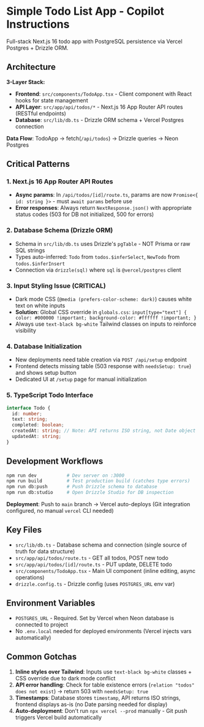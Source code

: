 # Simple Todo List App - Copilot Instructions

Full-stack Next.js 16 todo app with PostgreSQL persistence via Vercel Postgres + Drizzle ORM.

## Architecture

**3-Layer Stack:**

- **Frontend**: `src/components/TodoApp.tsx` - Client component with React hooks for state management
- **API Layer**: `src/app/api/todos/*` - Next.js 16 App Router API routes (RESTful endpoints)
- **Database**: `src/lib/db.ts` - Drizzle ORM schema + Vercel Postgres connection

**Data Flow**: TodoApp → fetch(`/api/todos`) → Drizzle queries → Neon Postgres

## Critical Patterns

### 1. Next.js 16 App Router API Routes

- **Async params**: In `/api/todos/[id]/route.ts`, params are now `Promise<{ id: string }>` - must `await params` before use
- **Error responses**: Always return `NextResponse.json()` with appropriate status codes (503 for DB not initialized, 500 for errors)

### 2. Database Schema (Drizzle ORM)

- Schema in `src/lib/db.ts` uses Drizzle's `pgTable` - NOT Prisma or raw SQL strings
- Types auto-inferred: `Todo` from `todos.$inferSelect`, `NewTodo` from `todos.$inferInsert`
- Connection via `drizzle(sql)` where `sql` is `@vercel/postgres` client

### 3. Input Styling Issue (CRITICAL)

- Dark mode CSS (`@media (prefers-color-scheme: dark)`) causes white text on white inputs
- **Solution**: Global CSS override in `globals.css`: `input[type="text"] { color: #000000 !important; background-color: #ffffff !important; }`
- Always use `text-black bg-white` Tailwind classes on inputs to reinforce visibility

### 4. Database Initialization

- New deployments need table creation via `POST /api/setup` endpoint
- Frontend detects missing table (503 response with `needsSetup: true`) and shows setup button
- Dedicated UI at `/setup` page for manual initialization

### 5. TypeScript Todo Interface

```typescript
interface Todo {
  id: number;
  text: string;
  completed: boolean;
  createdAt: string; // Note: API returns ISO string, not Date object
  updatedAt: string;
}
```

## Development Workflows

```bash
npm run dev           # Dev server on :3000
npm run build         # Test production build (catches type errors)
npm run db:push       # Push Drizzle schema to database
npm run db:studio     # Open Drizzle Studio for DB inspection
```

**Deployment**: Push to `main` branch → Vercel auto-deploys (Git integration configured, no manual `vercel` CLI needed)

## Key Files

- `src/lib/db.ts` - Database schema and connection (single source of truth for data structure)
- `src/app/api/todos/route.ts` - GET all todos, POST new todo
- `src/app/api/todos/[id]/route.ts` - PUT update, DELETE todo
- `src/components/TodoApp.tsx` - Main UI component (inline editing, async operations)
- `drizzle.config.ts` - Drizzle config (uses `POSTGRES_URL` env var)

## Environment Variables

- `POSTGRES_URL` - Required. Set by Vercel when Neon database is connected to project
- No `.env.local` needed for deployed environments (Vercel injects vars automatically)

## Common Gotchas

1. **Inline styles over Tailwind**: Inputs use `text-black bg-white` classes + CSS override due to dark mode conflict
2. **API error handling**: Check for table existence errors (`relation "todos" does not exist`) → return 503 with `needsSetup: true`
3. **Timestamps**: Database stores `timestamp`, API returns ISO strings, frontend displays as-is (no Date parsing needed for display)
4. **Auto-deployment**: Don't run `npx vercel --prod` manually - Git push triggers Vercel build automatically
